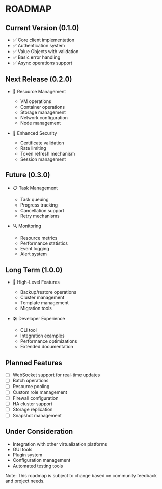 # ROADMAP

## Current Version (0.1.0)
- ✅ Core client implementation
- ✅ Authentication system
- ✅ Value Objects with validation
- ✅ Basic error handling
- ✅ Async operations support

## Next Release (0.2.0)
- 🔄 Resource Management
  - VM operations
  - Container operations
  - Storage management
  - Network configuration
  - Node management

- 🔄 Enhanced Security
  - Certificate validation
  - Rate limiting
  - Token refresh mechanism
  - Session management

## Future (0.3.0)
- 📋 Task Management
  - Task queuing
  - Progress tracking
  - Cancellation support
  - Retry mechanisms

- 🔍 Monitoring
  - Resource metrics
  - Performance statistics
  - Event logging
  - Alert system

## Long Term (1.0.0)
- 🌟 High-Level Features
  - Backup/restore operations
  - Cluster management
  - Template management
  - Migration tools

- 🛠 Developer Experience
  - CLI tool
  - Integration examples
  - Performance optimizations
  - Extended documentation

## Planned Features
- [ ] WebSocket support for real-time updates
- [ ] Batch operations
- [ ] Resource pooling
- [ ] Custom role management
- [ ] Firewall configuration
- [ ] HA cluster support
- [ ] Storage replication
- [ ] Snapshot management

## Under Consideration
- Integration with other virtualization platforms
- GUI tools
- Plugin system
- Configuration management
- Automated testing tools

Note: This roadmap is subject to change based on community feedback and project needs.
